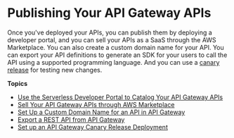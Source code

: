 # Publishing Your API Gateway APIs<a name="apigateway-publish-your-apis"></a>

Once you've deployed your APIs, you can publish them by deploying a developer portal, and you can sell your APIs as a SaaS through the AWS Marketplace\. You can also create a custom domain name for your API\. You can export your API definitions to generate an SDK for your users to call the API using a supported programming language\. And you can use a [canary release](https://martinfowler.com/bliki/CanaryRelease.html) for testing new changes\.

**Topics**
+ [Use the Serverless Developer Portal to Catalog Your API Gateway APIs](apigateway-developer-portal.md)
+ [Sell Your API Gateway APIs through AWS Marketplace](sell-api-as-saas-on-aws-marketplace.md)
+ [Set Up a Custom Domain Name for an API in API Gateway](how-to-custom-domains.md)
+ [Export a REST API from API Gateway](api-gateway-export-api.md)
+ [Set up an API Gateway Canary Release Deployment](canary-release.md)